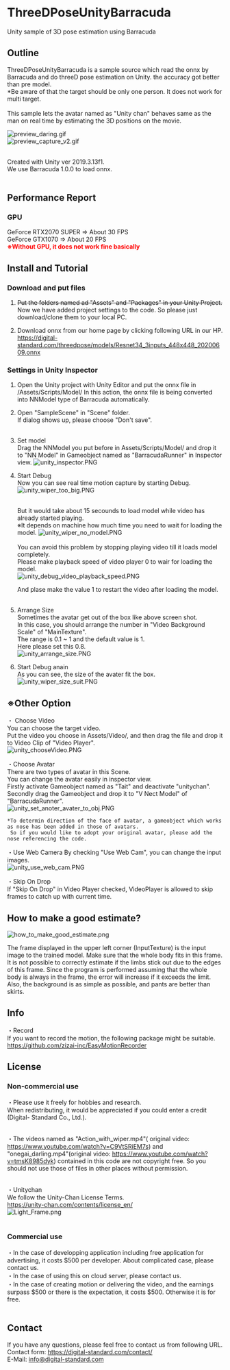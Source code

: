 # ThreeDPoseUnityBarracuda
Unity sample of 3D pose estimation using Barracuda

## Outline
ThreeDPoseUnityBarracuda is a sample source which read the onnx by Barracuda and do threeD pose estimation on Unity.
the accuracy got better than pre model. </br>
*Be aware of that the target should be only one person. It does not work for multi target. </br></br>
This sample lets the avatar named as "Unity chan" behaves same as the man on real time by estimating the 3D positions on the movie.</br>

![preview_daring.gif](Assets/StreamingAssets/ScreenShots/preview_daring.gif)</br>
![preview_capture_v2.gif](Assets/StreamingAssets/ScreenShots/preview_capture_v2.gif)</br></br>


Created with Unity ver 2019.3.13f1.</br>
We use Barracuda 1.0.0 to load onnx.</br>
</br>
## Performance Report
### GPU </br>
GeForce RTX2070 SUPER ⇒ About 30 FPS </br>
GeForce GTX1070 ⇒ About 20 FPS </br>
<font color="Red">**※Without GPU, it does not work fine basically**</font>

## Install and Tutorial
### Download and put files
1. ~~Put the folders named ad "Assets" and "Packages" in your Unity Project.~~ </br>
   Now we have added project settings to the code. So please just download/clone them to your local PC.

2. Download onnx from our home page by clicking following URL in our HP.</br>
   https://digital-standard.com/threedpose/models/Resnet34_3inputs_448x448_20200609.onnx
   
### Settings in Unity Inspector
1. Open the Unity project with Unity Editor and put the onnx file in /Assets/Scripts/Model/ 
   In this action, the onnx file is being converted into NNModel type of Barracuda automatically.

2. Open "SampleScene" in "Scene" folder.</br>
   If dialog shows up, please choose "Don't save".</br></br>
3. Set model</br>
   Drag the NNModel you put before in Assets/Scripts/Model/ 
   and drop it to "NN Model" in Gameobject named as "BarracudaRunner" in Inspector view.
   ![unity_inspector.PNG](Assets/StreamingAssets/ScreenShots/unity_inspector.PNG)
   
4. Start Debug</br>
   Now you can see real time motion capture by starting Debug.
   ![unity_wiper_too_big.PNG](Assets/StreamingAssets/ScreenShots/unity_wiper_too_big.PNG) </br><br>
   
   But it would take about 15 secounds to load model while video has already started playing.<br>
   ※It depends on machine how much time you need to wait for loading the model.
   ![unity_wiper_no_model.PNG](Assets/StreamingAssets/ScreenShots/unity_wiper_no_model.PNG)<br><br>
   You can avoid this problem by stopping playing video till it loads model completely.<br>
   Please make playback speed of video player 0 to wair for loading the model.<br>
   ![unity_debug_video_playback_speed.PNG](Assets/StreamingAssets/ScreenShots/unity_debug_video_playback_speed.PNG)<br>

   And plase make the value 1 to restart the video after loading the model.<br><br>

5. Arrange Size</br>
   Sometimes the avatar get out of the box like above screen shot.<br>
   In this case, you should arrange the number in "Video Background Scale" of "MainTexture". </br>
   The range is 0.1 ~ 1 and the default value is 1.<br>
   Here please set this 0.8.</br>
   ![unity_arrange_size.PNG](Assets/StreamingAssets/ScreenShots/unity_arrange_size.PNG)</br>
   
6. Start Debug anain<br>
   As you can see, the size of the avater fit the box.
   ![unity_wiper_size_suit.PNG](Assets/StreamingAssets/ScreenShots/unity_wiper_size_suit.PNG)</br>
   
   
## ※Other Option<br>
・ Choose Video</br>
   You can choose the target video.</br>
   Put the video you choose in Assets/Video/, and then drag the file and drop it to Video Clip of "Video Player".<br>
   ![unity_chooseVideo.PNG](Assets/StreamingAssets/ScreenShots/unity_chooseVideo.PNG)
   
・Choose Avatar</br>
    There are two types of avatar in this Scene.</br>
    You can change the avatar easily in inspector view.</br>
    Firstly activate Gameobject named as "Tait" and deactivate "unitychan".</br>
    Secondly drag the Gameobject and drop it to "V Nect Model" of "BarracudaRunner".</br>
    ![unity_set_anoter_avater_to_obj.PNG](Assets/StreamingAssets/ScreenShots/unity_set_anoter_avater_to_obj.PNG)</br>
    
    *To determin direction of the face of avatar, a gameobject which works as nose has been added in those of avatars.
     So if you would like to adopt your original avatar, please add the nose referencing the code.
     
・Use Web Camera
   By checking "Use Web Cam", you can change the input images.</br>
   ![unity_use_web_cam.PNG](Assets/StreamingAssets/ScreenShots/unity_use_web_cam.PNG)</br>
   
・Skip On Drop</br>
   If "Skip On Drop" in Video Player checked, VideoPlayer is allowed to skip frames to catch up with current time.<br>

## How to make a good estimate?
  ![how_to_make_good_estimate.png](Assets/StreamingAssets/ScreenShots/how_to_make_good_estimate.png)</br>

The frame displayed in the upper left corner (InputTexture) is the input image to the trained model.
Make sure that the whole body fits in this frame.
It is not possible to correctly estimate if the limbs stick out due to the edges of this frame. Since the program is performed assuming that the whole body is always in the frame, the error will increase if it exceeds the limit.
Also, the background is as simple as possible, and pants are better than skirts.

## Info
・Record</br>
If you want to record the motion, the following package might be suitable.</br>
https://github.com/zizai-inc/EasyMotionRecorder</br>

## License
### Non-commercial use</br>
・Please use it freely for hobbies and research. </br>
  When redistributing, it would be appreciated if you could enter a credit (Digital-  Standard Co., Ltd.).</br></br>
   
・The videos named as "Action_with_wiper.mp4"(
original video: https://www.youtube.com/watch?v=C9VtSRiEM7s) and "onegai_darling.mp4"(original video: https://www.youtube.com/watch?v=tmsK8985dyk) contained in this code are not copyright free.
  So you should not use those of files in other places without permission.</br></br>
  
・Unitychan</br>
We follow the Unity-Chan License Terms.</br>
https://unity-chan.com/contents/license_en/</br>
![Light_Frame.png](Assets/StreamingAssets/ScreenShots/Light_Frame.png)</br></br>
   
### Commercial use</br>
・In the case of developping application including free application for advertising, it costs $500 per developer.
  About complicated case, please contact us.</br>
・In the case of using this on cloud server, please contact us.</br>
・In the case of creating motion or delivering the video, and the earnings surpass $500 or there is the expectation,
  it costs $500. Otherwise it is for free.</br></br>
  
## Contact</br>
If you have any questions, please feel free to contact us from following URL.</br>
Contact form:  https://digital-standard.com/contact/ </br>
E-Mail: info@digital-standard.com </br>


   
